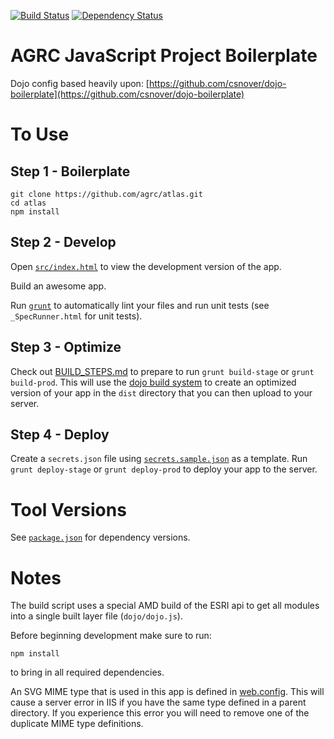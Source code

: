 [![Build Status](https://travis-ci.org/agrc/atlas.svg?branch=master)](https://travis-ci.org/agrc/atlas) [![Dependency Status](https://gemnasium.com/agrc/atlas.svg)](https://gemnasium.com/agrc/atlas)

AGRC JavaScript Project Boilerplate
===================================

Dojo config based heavily upon: [https://github.com/csnover/dojo-boilerplate](https://github.com/csnover/dojo-boilerplate)

# To Use

## Step 1 - Boilerplate

```
git clone https://github.com/agrc/atlas.git
cd atlas
npm install
```

## Step 2 - Develop

Open [`src/index.html`](src/index.html) to view the development version of the app.

Build an awesome app.

Run [`grunt`](http://gruntjs.com/) to automatically lint your files and run unit tests (see `_SpecRunner.html` for unit tests).

## Step 3 - Optimize

Check out [BUILD_STEPS.md](https://github.com/agrc/atlas/blob/master/BUILD_STEPS.md) to prepare to run `grunt build-stage` or `grunt build-prod`. This will use the [dojo build system](http://dojotoolkit.org/reference-guide/build/) to create an optimized version of your app in the `dist` directory that you can then upload to your server.

## Step 4 - Deploy

Create a `secrets.json` file using [`secrets.sample.json`](secrets.sample.json) as a template. Run `grunt deploy-stage` or `grunt deploy-prod` to deploy your app to the server.

# Tool Versions

See [`package.json`](package.json) for dependency versions.

# Notes

The build script uses a special AMD build of the ESRI api to get all modules into a single built layer file (`dojo/dojo.js`).

Before beginning development make sure to run:
```
npm install
```
to bring in all required dependencies.

An SVG MIME type that is used in this app is defined in [web.config](web.config). This will cause a server error in IIS if you have the same type defined in a parent directory. If you experience this error you will need to remove one of the duplicate MIME type definitions.
